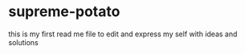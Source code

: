 # supreme-potato

this is my first read me file to edit and express my self with ideas and solutions

